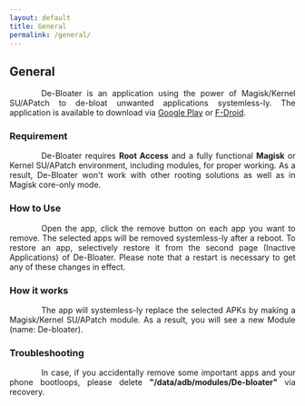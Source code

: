 ```yaml
---
layout: default
title: General
permalink: /general/
---
```


<style>
    tab1 { padding-left: 4em; }
</style>

## General

<p style="text-align: justify;"><tab1>De-Bloater is an application using the power of Magisk/Kernel SU/APatch to de-bloat unwanted applications systemless-ly. The application is available to download via <a href="https://play.google.com/store/apps/details?id=com.sunilpaulmathew.debloater" target="_blank">Google Play</a> or <a href="https://f-droid.org/packages/com.sunilpaulmathew.debloater" target="_blank">F-Droid</a>.</tab1></p>

### Requirement

<p style="text-align: justify;"><tab1>De-Bloater requires <b>Root Access</b> and a fully functional <b>Magisk</b> or Kernel SU/APatch environment, including modules, for proper working. As a result, De-Bloater won't work with other rooting solutions as well as in Magisk core-only mode.</tab1></p>

### How to Use
<p style="text-align: justify;"><tab1>Open the app, click the remove button on each app you want to remove. The selected apps will be removed systemless-ly after a reboot. To restore an app, selectively restore it from the second page (Inactive Applications) of De-Bloater. Please note that a restart is necessary to get any of these changes in effect.</tab1></p>

### How it works
<p style="text-align: justify;"><tab1>The app will systemless-ly replace the selected APKs by making a Magisk/Kernel SU/APatch module. As a result, you will see a new Module (name: De-bloater).</tab1></p>

### Troubleshooting
<p style="text-align: justify;"><tab1>In case, if you accidentally remove some important apps and your phone bootloops, please delete <b>"/data/adb/modules/De-bloater"</b> via recovery.</tab1></p>

